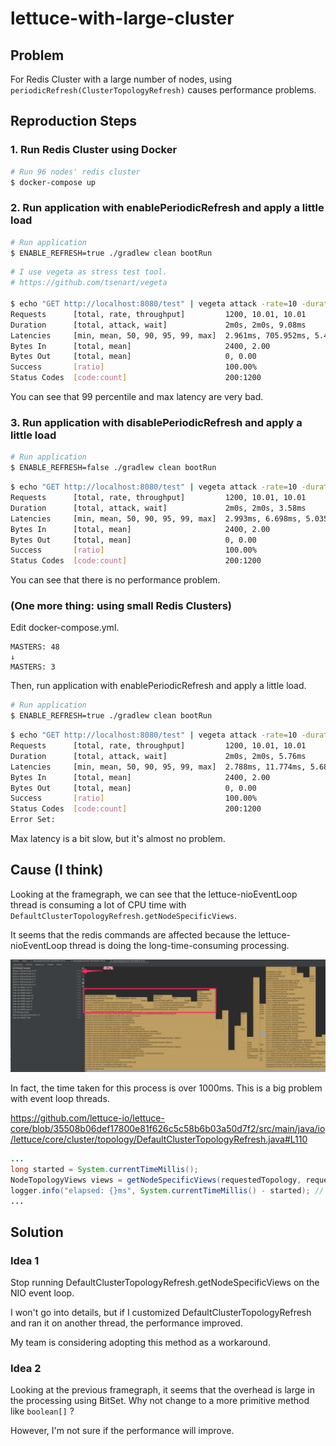 # lettuce-with-large-cluster

## Problem

For Redis Cluster with a large number of nodes, using `periodicRefresh(ClusterTopologyRefresh)` causes
performance problems.

## Reproduction Steps

### 1. Run Redis Cluster using Docker

```bash
# Run 96 nodes' redis cluster 
$ docker-compose up
```

### 2. Run application with enablePeriodicRefresh and apply a little load

```bash
# Run application
$ ENABLE_REFRESH=true ./gradlew clean bootRun
```

```bash
# I use vegeta as stress test tool.
# https://github.com/tsenart/vegeta

$ echo "GET http://localhost:8080/test" | vegeta attack -rate=10 -duration=120s | vegeta report
Requests      [total, rate, throughput]         1200, 10.01, 10.01
Duration      [total, attack, wait]             2m0s, 2m0s, 9.08ms
Latencies     [min, mean, 50, 90, 95, 99, max]  2.961ms, 705.952ms, 5.445ms, 3.21s, 6.148s, 8.488s, 9.059s
Bytes In      [total, mean]                     2400, 2.00
Bytes Out     [total, mean]                     0, 0.00
Success       [ratio]                           100.00%
Status Codes  [code:count]                      200:1200
```

You can see that 99 percentile and max latency are very bad.

### 3. Run application with disablePeriodicRefresh and apply a little load

```bash
# Run application
$ ENABLE_REFRESH=false ./gradlew clean bootRun
```

```bash
$ echo "GET http://localhost:8080/test" | vegeta attack -rate=10 -duration=120s | vegeta report
Requests      [total, rate, throughput]         1200, 10.01, 10.01
Duration      [total, attack, wait]             2m0s, 2m0s, 3.58ms
Latencies     [min, mean, 50, 90, 95, 99, max]  2.993ms, 6.698ms, 5.035ms, 10.802ms, 14.66ms, 30.921ms, 65.482ms
Bytes In      [total, mean]                     2400, 2.00
Bytes Out     [total, mean]                     0, 0.00
Success       [ratio]                           100.00%
Status Codes  [code:count]                      200:1200
```

You can see that there is no performance problem.

### (One more thing: using small Redis Clusters)

Edit docker-compose.yml.

```
MASTERS: 48
↓
MASTERS: 3
```

Then, run application with enablePeriodicRefresh and apply a little load.

```bash
# Run application
$ ENABLE_REFRESH=true ./gradlew clean bootRun
```

```bash
$ echo "GET http://localhost:8080/test" | vegeta attack -rate=10 -duration=120s | vegeta report
Requests      [total, rate, throughput]         1200, 10.01, 10.01
Duration      [total, attack, wait]             2m0s, 2m0s, 5.76ms
Latencies     [min, mean, 50, 90, 95, 99, max]  2.788ms, 11.774ms, 5.683ms, 12.409ms, 15.522ms, 53.628ms, 1.009s
Bytes In      [total, mean]                     2400, 2.00
Bytes Out     [total, mean]                     0, 0.00
Success       [ratio]                           100.00%
Status Codes  [code:count]                      200:1200
Error Set:
```

Max latency is a bit slow, but it's almost no problem.

## Cause (I think)

Looking at the framegraph, we can see that the lettuce-nioEventLoop thread is consuming a lot of CPU time with
`DefaultClusterTopologyRefresh.getNodeSpecificViews`.

It seems that the redis commands are affected because the lettuce-nioEventLoop thread is doing the
long-time-consuming processing.

![](img/framegraph.png)

In fact, the time taken for this process is over 1000ms. This is a big problem with event loop threads.

https://github.com/lettuce-io/lettuce-core/blob/35508b06def17800e81f626c5c58b6b03a50d7f2/src/main/java/io/lettuce/core/cluster/topology/DefaultClusterTopologyRefresh.java#L110

```java
...
long started = System.currentTimeMillis();
NodeTopologyViews views = getNodeSpecificViews(requestedTopology, requestedInfo);
logger.info("elapsed: {}ms", System.currentTimeMillis() - started); // elapsed: 1229ms
...
```

## Solution

### Idea 1

Stop running DefaultClusterTopologyRefresh.getNodeSpecificViews on the NIO event loop.

I won't go into details, but if I customized DefaultClusterTopologyRefresh and ran it on another thread, the
performance improved.

My team is considering adopting this method as a workaround.

### Idea 2

Looking at the previous framegraph, it seems that the overhead is large in the processing using BitSet.
Why not change to a more primitive method like `boolean[]` ?

However, I'm not sure if the performance will improve.

